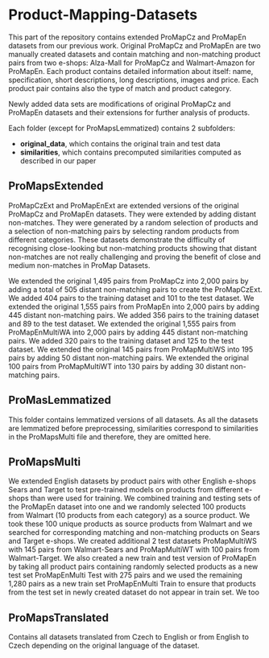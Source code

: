 # Product-Mapping-Datasets
This part of the repository contains extended ProMapCz and ProMapEn datasets from our previous work.
Original ProMapCz and ProMapEn are two manually created datasets and contain matching and non-matching product pairs from two e-shops: Alza-Mall for ProMapCz and Walmart-Amazon for ProMapEn. Each product contains detailed information about itself: name, specification, short descriptions, long descriptions, images and price. Each product pair contains also the type of match and product category.

Newly added data sets are modifications of original ProMapCz and ProMapEn datasets and their extensions for further analysis of products.

Each folder (except for ProMapsLemmatized) contains 2 subfolders:
* **original_data**, which contains the original train and test data
* **similarities**, which contains precomputed similarities computed as described in our paper


## ProMapsExtended
ProMapCzExt and ProMapEnExt are extended versions of the original ProMapCz and ProMapEn datasets. They were extended by adding distant non-matches. They were generated by a random selection of products and a selection of non-matching pairs by selecting random products from different categories. These datasets demonstrate the difficulty of recognising close-looking but non-matching products showing that distant non-matches are not really challenging and proving the benefit of close and medium non-matches in ProMap Datasets.
 
We extended the original 1,495 pairs from ProMapCz into 2,000 pairs by adding a total of 505 distant non-matching pairs to create the ProMapCzExt. We added 404 pairs to the training dataset and 101 to the test dataset.
We extended the original 1,555 pairs from ProMapEn into 2,000 pairs by adding 445 distant non-matching pairs. We added 356 pairs to the training dataset and 89 to the test dataset.
We extended the original 1,555 pairs from ProMapEnMultiWA into 2,000 pairs by adding 445 distant non-matching pairs. We added 320 pairs to the training dataset and 125 to the test dataset.
We extended the original 145 pairs from ProMapMultiWS into 195 pairs by adding 50 distant non-matching pairs.
We extended the original 100 pairs from ProMapMultiWT into 130 pairs by adding 30 distant non-matching pairs.

## ProMasLemmatized
This folder contains lemmatized versions of all datasets. As all the datasets are lemmatized before preprocessing, similarities correspond to similarities in the ProMapsMulti file and therefore, they are omitted here.


## ProMapsMulti
We extended English datasets by product pairs with other English e-shops Sears and Target to test pre-trained models on products from different e-shops than were used for training.
We combined training and testing sets of the ProMapEn dataset into one and we randomly selected 100 products from Walmart (10 products from each category) as a source product. We took these 100 unique products as source products from Walmart and we searched for corresponding matching and non-matching products on Sears and Target e-shops.
We created additional 2 test datasets ProMapMultiWS with 145 pairs from Walmart-Sears and ProMapMultiWT with 100 pairs from Walmart-Target.
We also created a new train and test version of ProMapEn by taking all product pairs containing randomly selected products as a new test set ProMapEnMulti Test with 275 pairs and we used the remaining 1,280 pairs as a new train set ProMapEnMulti Train to ensure that products from the test set in newly created dataset do not appear in train set.
We too

## ProMapsTranslated
Contains all datasets translated from Czech to English or from English to Czech depending on the original language of the dataset.
